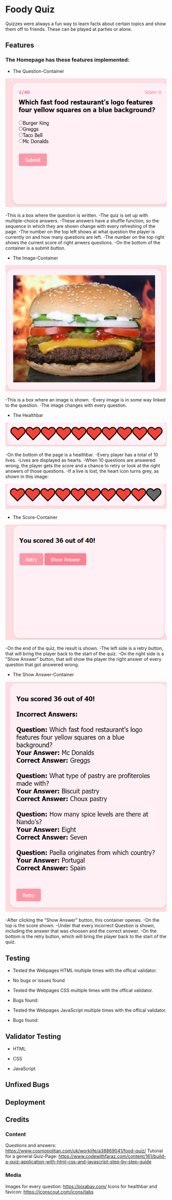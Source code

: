 # Foody Quiz

Quizzes were always a fun way to learn facts about certain topics and show them off to friends.
These can be played at parties or alone.

## Features

### The Homepage has these features implemented:

+ The Question-Container

![A Screenshot of the question-container](./screenshots\Question-Container.png)

-This is a box where the question is written.
-The quiz is set up with multiple-choice answers.
-These answers have a shuffle function, so the sequence in which they are shown change with every refreshing of the page.
-The number on the top left shows at what question the player is currently on and how many questions are left.
-The number on the top right shows the current score of right anwers questions.
-On the bottom of the container is a submit button.

+ The Image-Container

![A Screenshot of the image-container](./screenshots/Image-Container.png)

-This is a box where an image is shown.
-Every image is in some way linked to the question.
-The image changes with every question.

+ The Healthbar

![A Screenshot of the healthbar](./screenshots/Healthbar.png)

-On the bottom of the page is a healthbar.
-Every player has a total of 10 lives.
-Lives are displayed as hearts.
-When 10 questions are answered wrong, the player gets the score and a chance to retry or look at the right answers of those questions.
-If a live is lost, the heart icon turns grey, as shown in this image:

![A Screenshot of the healthbar with lost heart](./screenshots/Healthbar-LostHeart.png)

+ The Score-Container

![A Screenshot of the score-container](./screenshots/Score-Container.png)

-On the end of the quiz, the result is shown.
-The left side is a retry button, that will bring the player back to the start of the quiz.
-On the right side is a "Show Answer" button, that will show the player the right answer of every question that got answered wrong.

+ The Show Answer-Container

![A Screenshot of the show answer container](./screenshots/ShowAnswer-Container.png)

-After clicking the "Show Answer" button, this container openes.
-On the top is the score shown.
-Under that every incorrect Question is shown, including the answer that was choosen and the correct answer.
-On the bottom is the retry button, which will bring the player back to the start of the quiz.


## Testing

+ Tested the Webpages HTML multiple times with the offical validator.
+ No bugs or issues found

+ Tested the Webpages CSS multiple times with the offical validator.
+ Bugs found: 

+ Tested the Webpages JavaScript multiple times with the offical validator.
+ Bugs found: 

## Validator Testing

+ HTML

+ CSS

+ JavaScript

## Unfixed Bugs

## Deployment

## Credits

### Content

Questions and answers: <https://www.cosmopolitan.com/uk/worklife/a38869041/food-quiz/>
Tutorial for a general Quiz-Page: <https://www.codewithfaraz.com/content/161/build-a-quiz-application-with-html-css-and-javascript-step-by-step-guide>

### Media

Images for every question: <https://pixabay.com/>
Icons for healthbar and favicon: <https://iconscout.com/icons/tabs>

